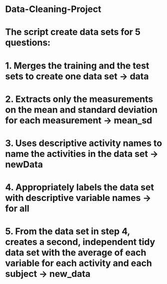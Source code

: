 # Data-Cleaning-Project
# The script create data sets for 5 questions:

# 1. Merges the training and the test sets to create one data set -> data
# 2. Extracts only the measurements on the mean and standard deviation for each measurement -> mean_sd
# 3. Uses descriptive activity names to name the activities in the data set -> newData
# 4. Appropriately labels the data set with descriptive variable names -> for all
# 5. From the data set in step 4, creates a second, independent tidy data set with the average of each variable for each activity and each subject -> new_data
